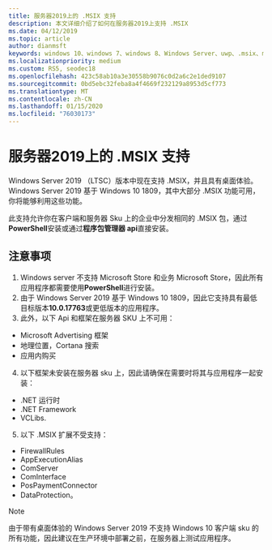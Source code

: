 ```yaml
---
title: 服务器2019上的 .MSIX 支持
description: 本文详细介绍了如何在服务器2019上支持 .MSIX
ms.date: 04/12/2019
ms.topic: article
author: dianmsft
keywords: windows 10、windows 7、windows 8、Windows Server、uwp、.msix、msixcore、1709、1703、1607、1511、1507
ms.localizationpriority: medium
ms.custom: RS5, seodec18
ms.openlocfilehash: 423c58ab10a3e30558b9076c0d2a6c2e1ded9107
ms.sourcegitcommit: 0bd5ebc32feba8a4f4669f232129a8953d5cf773
ms.translationtype: MT
ms.contentlocale: zh-CN
ms.lasthandoff: 01/15/2020
ms.locfileid: "76030173"
---
```

# <a name="msix-support-on-server-2019"></a>服务器2019上的 .MSIX 支持

Windows Server 2019 （LTSC）版本中现在支持 .MSIX，并且具有桌面体验。 Windows Server 2019 基于 Windows 10 1809，其中大部分 .MSIX 功能可用，你将能够利用这些功能。
 
此支持允许你在客户端和服务器 Sku 上的企业中分发相同的 .MSIX 包，通过**PowerShell**安装或通过**程序包管理器 api**直接安装。 
 
## <a name="considerations"></a>注意事项
1. Windows server 不支持 Microsoft Store 和业务 Microsoft Store，因此所有应用程序都需要使用**PowerShell**进行安装。
2. 由于 Windows Server 2019 基于 Windows 10 1809，因此它支持具有最低目标版本**10.0.17763**或更低版本的应用程序。
3. 此外，以下 Api 和框架在服务器 SKU 上不可用：
- Microsoft Advertising 框架
- 地理位置，Cortana 搜索
- 应用内购买

4. 以下框架未安装在服务器 sku 上，因此请确保在需要时将其与应用程序一起安装： 
- .NET 运行时
- .NET Framework
- VCLibs.

5. 以下 .MSIX 扩展不受支持： 
- FirewallRules
- AppExecutionAlias
- ComServer
- ComInterface
- PosPaymentConnector
- DataProtection。

> [!NOTE]
> 由于带有桌面体验的 Windows Server 2019 不支持 Windows 10 客户端 sku 的所有功能，因此建议在生产环境中部署之前，在服务器上测试应用程序。
